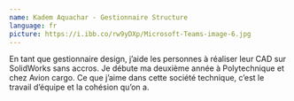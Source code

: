 ```yaml
---
name: Kadem Aquachar - Gestionnaire Structure
language: fr
picture: https://i.ibb.co/rw9yDXp/Microsoft-Teams-image-6.jpg
---
```

En tant que gestionnaire design, j’aide les personnes à réaliser leur CAD sur SolidWorks sans accros. Je débute ma deuxième année à Polytechnique et chez Avion cargo. Ce que j’aime dans cette société technique, c’est le travail d’équipe et la cohésion qu’on a.